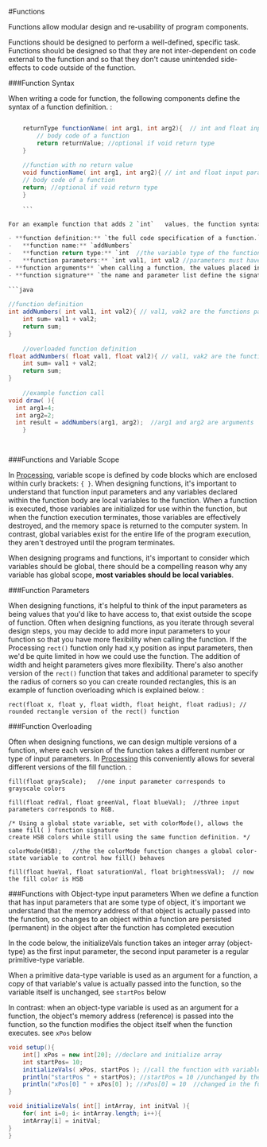 #Functions


Functions allow modular design and re-usability of program components.

Functions should be designed to perform a well-defined, specific task. Functions should be designed so that they are not inter-dependent on code external to the function and so that they don't cause unintended side-effects to code outside of the function.

###Function Syntax

When writing a code for function, the following components define the syntax of a function definition. :

```java

    returnType functionName( int arg1, int arg2){  // int and float input parameters 
        // body code of a function
        return returnValue; //optional if void return type
    }
    
    //function with no return value
    void functionName( int arg1, int arg2){ // int and float input parameters 
    // body code of a function
    return; //optional if void return type
    }
    
    ```

For an example function that adds 2 `int`   values, the function syntax is

- **function definition:** `the full code specification of a function.`
-   **function name:** `addNumbers`
-   **function return type:** `int  //the variable type of the function's return type must be declared, or it must specified as void if no value will be returned`
-   **function parameters:** `int val1, int val2 //parameters must have a declared variable-type` 
- **function arguments** `when calling a function, the values placed inside the function parentheses are called arguments, the argument values are used to initialize the function's input parameters`
- **function signature** `the name and parameter list define the signature of a function.  A function's signature specifies information about how to use, or call a function. A compiler compares functions signatures to determine if 2 identically named functions are valid overloaded functions, the parameter lists must be unique, based on data-type or number of parameters.  `  

```java
 
//function definition
int addNumbers( int val1, int val2){ // val1, vak2 are the functions parameters 
    int sum= val1 + val2;
    return sum;
}
    
    //overloaded function definition
float addNumbers( float val1, float val2){ // val1, vak2 are the functions parameters 
    int sum= val1 + val2;  
    return sum;
}
    
    //example function call 
void draw( ){
  int arg1=4;
  int arg2=2;
  int result = addNumbers(arg1, arg2);  //arg1 and arg2 are arguments
    }

   
   ```    

        
###Functions and Variable Scope

In [Processing](http://processing.org), variable scope is defined by code blocks which are enclosed within curly brackets: `{ }`. When designing functions, it's important to understand that function input parameters and any variables declared within the function body are local variables to the function. When a function is executed, those variables are initialized for use within the function, but when the function execution terminates, those variables are effectively destroyed, and the memory space is returned to the computer system. In contrast, global variables exist for the entire life of the program execution, they aren't destroyed until the program terminates.

When designing programs and functions, it's important to consider which variables should be global, there should be a compelling reason why any variable has global scope, **most variables should be local variables**.

###Function Parameters

When designing functions, it's helpful to think of the input parameters as being values that you'd like to have access to, that exist outside the scope of function. Often when designing functions, as you iterate through several design steps, you may decide to add more input parameters to your function so that you have more flexibility when calling the function. If the Processing `rect()` function only had x,y position as input parameters, then we'd be quite limited in how we could use the function. The addition of width and height parameters gives more flexibility. There's also another version of the `rect()` function that takes and additional parameter to specify the radius of corners so you can create rounded rectangles, this is an example of function overloading which is explained below. :

    rect(float x, float y, float width, float height, float radius); // rounded rectangle version of the rect() function

###Function Overloading

Often when designing functions, we can design multiple versions of a function, where each version of the function takes a different number or type of input parameters. In [Processing](http://processing.org) this conveniently allows for several different versions of the fill function. :

    fill(float grayScale);   //one input parameter corresponds to grayscale colors

    fill(float redVal, float greenVal, float blueVal);  //three input parameters corresponds to RGB.

    /* Using a global state variable, set with colorMode(), allows the same fill( ) function signature 
    create HSB colors while still using the same function definition. */

    colorMode(HSB);   //the the colorMode function changes a global color-state variable to control how fill() behaves

    fill(float hueVal, float saturationVal, float brightnessVal);  // now the fill color is HSB

###Functions with Object-type input parameters
When we define a function that has input parameters that are some type of object, it's important we understand that the memory address of that object is actually passed into the function, so changes to an object within a function are persisted (permanent) in the object after the function has completed execution

In the code below, the initializeVals function takes an integer array (object-type)  as the first input parameter, the second input parameter is a regular primitive-type variable.  

When a primitive data-type variable is used as an argument for a function, a copy of that variable's value is actually passed into the function, so the variable itself is unchanged, see `startPos` below 

In contrast: when an object-type variable is used as an argument for a function, the object's memory address (reference) is passed into the function, so the function modifies the object itself when the function executes.  see `xPos` below 


```java
void setup(){
    int[] xPos = new int[20]; //declare and initialize array
    int startPos= 10;
    initializeVals( xPos, startPos ); //call the function with variable arguments
    println("startPos " + startPos); //startPos = 10 //unchanged by the function execution
    println("xPos[0] " + xPos[0] ); //xPos[0] = 10  //changed in the function execution
}

void initializeVals( int[] intArray, int initVal ){
    for( int i=0; i< intArray.length; i++){
    intArray[i] = initVal;
}
}
```



